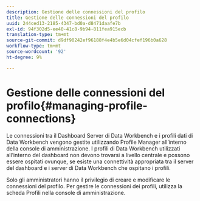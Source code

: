 ```yaml
---
description: Gestione delle connessioni del profilo
title: Gestione delle connessioni del profilo
uuid: 244ced13-2185-4347-bd0a-d8471daafe7b
exl-id: 94f302d5-ee40-41c8-9b94-811fea915ecb
translation-type: tm+mt
source-git-commit: d9df90242ef96188f4e4b5e6d04cfef196b0a628
workflow-type: tm+mt
source-wordcount: '92'
ht-degree: 9%

---
```


# Gestione delle connessioni del profilo{#managing-profile-connections}

Le connessioni tra il Dashboard Server di Data Workbench e i profili dati di Data Workbench vengono gestite utilizzando Profile Manager all’interno della console di amministrazione. I profili di Data Workbench utilizzati all’interno del dashboard non devono trovarsi a livello centrale e possono essere ospitati ovunque, se esiste una connettività appropriata tra il server del dashboard e i server di Data Workbench che ospitano i profili.

Solo gli amministratori hanno il privilegio di creare e modificare le connessioni del profilo. Per gestire le connessioni dei profili, utilizza la scheda Profili nella console di amministrazione.
